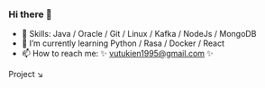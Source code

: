 ### Hi there 👋

- :muscle: Skills: Java / Oracle / Git / Linux / Kafka / NodeJs / MongoDB
- 🌱 I’m currently learning Python / Rasa / Docker / React
- 📫 How to reach me: ✨ vutukien1995@gmail.com ✨

Project :arrow_lower_right:

